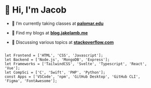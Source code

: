 <h1>👋 Hi, I'm Jacob</h1>

- 🌱 I’m currently taking classes at **[palomar.edu](https://www2.palomar.edu)**

- 📝 Find my blogs at **[blog.jakelamb.me](https://blog.jakelamb.me)**

- 💬 Discussing various topics at **[stackoverflow.com](https://stackoverflow.com/users/12067372/lambsbaaacode?tab=profile)**

<pre>
<code>
let Frontend = ['HTML', 'CSS', 'Javascript'];
let Backend = ['Node.js', 'MongoDB', 'Express'];
let Frameworks = ['TailwindCSS', 'Svelte', 'Typescript', 'React', 'Vue'];
let CompSci = ['C', 'Swift', 'PHP', 'Python'];
const Apps = ['VSCode', 'npm', 'GitHub Desktop', 'GitHub CLI', 'Figma', 'FontAwesome'];
</code>
</pre>
